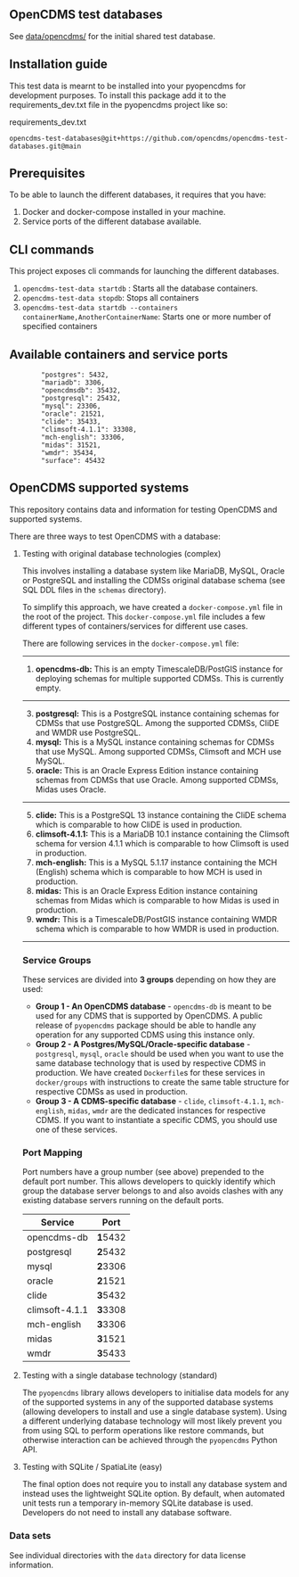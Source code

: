 ## OpenCDMS test databases

See [data/opencdms/](https://github.com/opencdms/opencdms_test_data/tree/main/opencdms_test_data/data/opencdms) for the initial shared test database.


## Installation guide

This test data is mearnt to be installed into your pyopencdms for development purposes.
To install this package add it to the requirements_dev.txt file in the pyopencdms project like so:

requirements_dev.txt

```
opencdms-test-databases@git+https://github.com/opencdms/opencdms-test-databases.git@main
```

## Prerequisites

To be able to launch the different databases, it requires that you have:
1. Docker and docker-compose installed in your machine. 
2. Service ports of the different database available.

## CLI commands 

This project exposes cli commands for launching the different databases.

1. `opencdms-test-data startdb` : Starts all the database containers.
2. `opencdms-test-data stopdb`: Stops all containers
3. `opencdms-test-data startdb --containers containerName,AnotherContainerName`: Starts one or more number of specified containers

## Available containers and service ports

```
        "postgres": 5432,
        "mariadb": 3306,
        "opencdmsdb": 35432,
        "postgresql": 25432,
        "mysql": 23306,
        "oracle": 21521,
        "clide": 35433,
        "climsoft-4.1.1": 33308,
        "mch-english": 33306,
        "midas": 31521,        
        "wmdr": 35434,
        "surface": 45432

```




## OpenCDMS supported systems

This repository contains data and information for testing OpenCDMS and supported systems.

There are three ways to test OpenCDMS with a database:
1. Testing with original database technologies (complex)

   This involves installing a database system like MariaDB, MySQL, Oracle or PostgreSQL and installing the CDMSs original database schema (see SQL DDL files in the `schemas` directory). 

    To simplify this approach, we have created a `docker-compose.yml` file in the root of the project.
    This `docker-compose.yml` file includes a few different types of containers/services for different use cases.

   There are following services in the `docker-compose.yml` file:
   
   ---
   
   1. **opencdms-db:** This is an empty TimescaleDB/PostGIS instance for deploying schemas for multiple supported CDMSs. This is currently empty.

   ---

   3. **postgresql:** This is a PostgreSQL instance containing schemas for CDMSs that use PostgreSQL. Among the supported CDMSs, CliDE and WMDR use
   PostgreSQL. 
   3. **mysql:** This is a MySQL instance containing schemas for CDMSs that use MySQL. Among supported CDMSs, Climsoft and MCH use MySQL.
   4. **oracle:** This is an Oracle Express Edition instance containing schemas from CDMSs that use Oracle. Among supported CDMSs, Midas uses Oracle.
   
   ---
   
   5. **clide:** This is a PostgreSQL 13 instance containing the CliDE schema which is comparable to how CliDE is used in production.
   6. **climsoft-4.1.1:** This is a MariaDB 10.1 instance containing the Climsoft schema for version 4.1.1 which is comparable to how Climsoft is used in production.
   7. **mch-english:** This is a MySQL 5.1.17 instance containing the MCH (English) schema which is comparable to how MCH is used in production.
   8. **midas:** This is an Oracle Express Edition instance containing schemas from Midas which is comparable to how Midas is used in production.
   9. **wmdr:** This is a TimescaleDB/PostGIS instance containing WMDR schema which is comparable to how WMDR is used in production.

   ---

   ### Service Groups

   These services are divided into **3 groups** depending on how they are used:
   - **Group 1 - An OpenCDMS database** - `opencdms-db` is meant to be used for any CDMS that is supported by OpenCDMS. A public release of `pyopencdms` package should be able to handle any operation for any supported CDMS using this instance only.
   - **Group 2 - A Postgres/MySQL/Oracle-specific database** - `postgresql`, `mysql`, `oracle` should be used when you want to use the same database technology
   that is used by respective CDMS in production. We have created `Dockerfile`s for these services in `docker/groups` with instructions to create the same table structure for respective CDMSs as used in production.
   - **Group 3 - A CDMS-specific database** - `clide`, `climsoft-4.1.1`, `mch-english`, `midas`, `wmdr` are the dedicated instances for respective CDMS. If you want to instantiate a specific CDMS, you should use one of these services.
   
   ### Port Mapping
   
   Port numbers have a group number (see above) prepended to the default port number. This allows developers to quickly identify which group the database server belongs to and also avoids clashes with any existing database servers running on the default ports.
   
   | Service | Port |
   |---------|------|
   | opencdms-db | **1**5432 |
   | postgresql | **2**5432 |
   | mysql | **2**3306 |
   | oracle | **2**1521 |
   | clide | **3**5432 |
   | climsoft-4.1.1 |  **3**3308 |
   | mch-english |  **3**3306 |
   | midas | **3**1521 |
   | wmdr | **3**5433 |
   

2. Testing with a single database technology (standard)

    The `pyopencdms` library allows developers to initialise data models for any of the supported systems in any of the supported database systems (allowing developers to install and use a single database system). Using a different underlying database technology will most likely prevent you from using SQL to perform operations like restore commands, but otherwise interaction can be achieved through the `pyopencdms` Python API.

3. Testing with SQLite / SpatiaLite (easy)

    The final option does not require you to install any database system and instead uses the lightweight SQLite option. By default, when automated unit tests run a temporary in-memory SQLite database is used. Developers do not need to install any database software.


### Data sets

See individual directories with the `data` directory for data license information.
